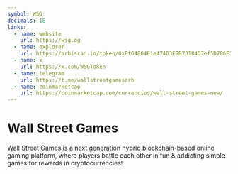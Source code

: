 ```yaml
---
symbol: WSG
decimals: 18
links:
  - name: website
    url: https://wsg.gg
  - name: explorer
    url: https://arbiscan.io/token/0xEf04804E1e474D3F9B73184D7ef5D786F3Fce930
  - name: x
    url: https://x.com/WSGToken
  - name: telegram
    url: https://t.me/wallstreetgamesarb
  - name: coinmarketcap
    url: https://coinmarketcap.com/currencies/wall-street-games-new/
---
```


# Wall Street Games

Wall Street Games is a next generation hybrid blockchain-based online gaming platform, where players battle each other in fun & addicting simple games for rewards in cryptocurrencies!
